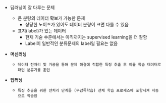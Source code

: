 - 딥러닝이 잘 다루는 문제
  - 큰 분량의 데이터 확보가 가능한 문제
    - 상당한 노이즈가 있어도 데이터 분량이 크면 다룰 수 있음
  - 표지(label)가 있는 데이터
    - 현재 기술 수준에서는 아직까지는 supervised learning을 더 잘함
    - Label이 일반적인 분류문제의 label일 필요는 없음

- __머신러닝__  
  -     데이터 전처리 및 가공을 통해 문제 해결에 적합한 특징 추출 후 이를 학습 데이터로 패턴 분류기를 훈련
- __딥러닝__  
  -     특징 추출을 위한 전처리 단계를 (무감독학습) 전체 학습 프로세스에 포함시켜 자동으로 학습함



